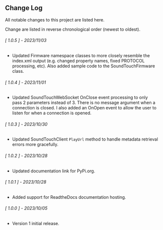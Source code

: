 ## Change Log

All notable changes to this project are listed here.  

Change are listed in reverse chronological order (newest to oldest).  

<span class="changelog">

###### [ 1.0.5 ] - 2023/11/03

  *  Updated Firmware namespace classes to more closely resemble the index.xml output (e.g. changed property names, fixed PROTOCOL processing, etc).  Also added sample code to the SoundTouchFirmware class.

###### [ 1.0.4 ] - 2023/11/01

  *  Updated SoundTouchWebSocket OnClose event processing to only pass 2 parameters instead of 3.  There is no message argument when a connection is closed.  I also added an OnOpen event to allow the user to listen for when a connection is opened.

###### [ 1.0.3 ] - 2023/10/30

  *  Updated SoundTouchClient `PlayUrl` method to handle metadata retrieval errors more gracefully.

###### [ 1.0.2 ] - 2023/10/28

  *  Updated documentation link for PyPi.org.

###### [ 1.0.1 ] - 2023/10/28

  *  Added support for ReadtheDocs documentation hosting.

###### [ 1.0.0 ] - 2023/10/05

  *  Version 1 initial release.

</span>